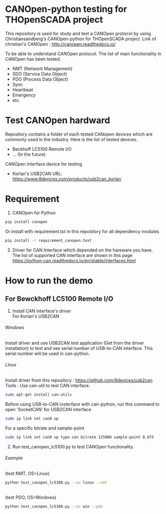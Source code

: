 # CANOpen-python testing for THOpenSCADA project
This repository is used for study and test a CANOpen protocol by using Christiansandberg's CANOpen-python for THOpenSCADA project.
Link of christian's CANOpen : http://canopen.readthedocs.io/

To be able to understand CANOpen protocol. The list of main functionality in CANOpen has been tested.
- NMT (Network Management)
- SDO (Service Data Object)
- PDO (Process Data Object)
- Sync
- Heartbeat
- Emergency
- etc.

# Test CANOpen hardward
Repository contains a folder of each tested CANopen devices which are commonly used in the industry.
Here is the list of tested devices.
- Beckhoff LC5100 Remote I/O
- ... (In the future)

CANOpen Interface device for testing
- Korlan's USB2CAN
  URL: https://www.8devices.com/products/usb2can_korlan

# Requirement
1. CANOpen for Python <br />
```bash
pip install canopen
```
Or install with requirement.txt in this repository for all dependency modules <br />
```bash
pip install -r requirement_canopen.text
```

2. Driver for CAN Interface which depended on the hareware you have. The list of supported CAN interface are shown in this page <br />
https://python-can.readthedocs.io/en/stable/interfaces.html

# How to run the demo
## For Bewckhoff LC5100 Remote I/O
1. Install CAN interface's driver  <br />
For Korlan's USB2CAN
###### Windows
Install driver and use USB2CAN test application (Get from the driver installation) to test and see serial number of USB-to-CAN interface.
This serial number will be used in can-python.
###### Linux
Install driver from this repository : https://github.com/8devices/usb2can <br />
Tools : Use can-util to test CAN interface. <br />
```bash 
sudo apt-get install can-utils
```

Before using USB-to-CAN insterface with can-python, run this command to open 'SocketCAN' for USB2CAN interface <br />
```bash
sudo ip link set can0 up
```
For a specific bitrate and sample-point <br />
```bash
sudo ip link set can0 up type can bitrate 125000 sample-point 0.875
```
2. Run test\_canopen\_lc5100.py to test CANOpen functionality.
###### Example
(test NMT, OS=Linux) <br />
```bash
python test_canopen_lc5100.py --os linux --nmt
```
<br /> (test PDO, OS=Windows) <br />
```bash
python test_canopen_lc5100.py --os win --pdo
```
